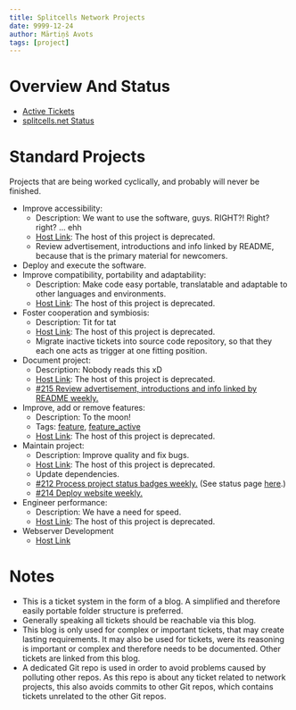 ```yaml
---
title: Splitcells Network Projects
date: 9999-12-24
author: Mārtiņš Avots
tags: [project]
---
```

# Overview And Status

* [Active Tickets](../../tags/active/)
* [splitcells.net Status](https://splitcells.net/net/splitcells/network/status.html)

# Standard Projects
Projects that are being worked cyclically, and probably will never be finished.

* Improve accessibility:
  * Description: We want to use the software, guys. RIGHT?! Right? right? ... ehh
  * [Host Link](https://github.com/www-splitcells-net/net.splitcells.network/projects/19): The host of this project is deprecated.
  * Review advertisement, introductions and info linked by README,
    because that is the primary material for newcomers.
* Deploy and execute the software.
* Improve compatibility, portability and adaptability:
  * Description: Make code easy portable, translatable and adaptable to other languages and environments.
  * [Host Link](https://github.com/www-splitcells-net/net.splitcells.network/projects/3): The host of this project is deprecated.
* Foster cooperation and symbiosis:
  * Description: Tit for tat
  * [Host Link](https://github.com/www-splitcells-net/net.splitcells.network/projects/15): The host of this project is deprecated.
  * Migrate inactive tickets into source code repository,
    so that they each one acts as trigger at one fitting position.
* Document project:
  * Description: Nobody reads this xD
  * [Host Link](https://github.com/www-splitcells-net/net.splitcells.network/projects/6): The host of this project is deprecated.
  * [#215 Review advertisement, introductions and info linked by README weekly.](https://github.com/www-splitcells-net/net.splitcells.network/issues/215)
* Improve, add or remove features:
  * Description: To the moon!
  * Tags: [feature](../../tags/feature/), [feature_active](../../tags/feature_active/)
  * [Host Link](https://github.com/www-splitcells-net/net.splitcells.network/projects/16): The host of this project is deprecated.
* Maintain project:
  * Description: Improve quality and fix bugs.
  * [Host Link](https://github.com/www-splitcells-net/net.splitcells.network/projects/8): The host of this project is deprecated.
  * Update dependencies.
  * [#212 Process project status badges weekly.](https://github.com/www-splitcells-net/net.splitcells.network/issues/212)
    (See status page [here](https://github.com/www-splitcells-net/net.splitcells.network#project-status).)
  * [#214 Deploy website weekly.](https://github.com/www-splitcells-net/net.splitcells.network/issues/214)
* Engineer performance: 
  * Description: We have a need for speed.
  * [Host Link](https://github.com/www-splitcells-net/net.splitcells.network/projects/18): The host of this project is deprecated.
* Webserver Development
  * [Host Link](https://todo.sr.ht/~splitcells-net/net.splitcells.network?search=label%3A%22active%22)
# Notes
* This is a ticket system in the form of a blog.
  A simplified and therefore easily portable folder structure is preferred. 
* Generally speaking all tickets should be reachable via this blog.
* This blog is only used for complex or important tickets, that may create lasting requirements.
  It may also be used for tickets, were its reasoning is important or complex and therefore needs to be documented.
  Other tickets are linked from this blog.
* A dedicated Git repo is used in order to avoid problems caused by polluting other repos.
  As this repo is about any ticket related to network projects,
  this also avoids commits to other Git repos,
  which contains tickets unrelated to the other Git repos.